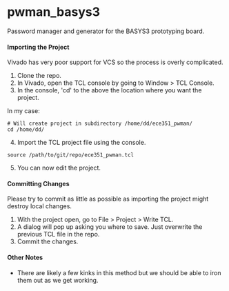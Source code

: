 # pwman_basys3
Password manager and generator for the BASYS3 prototyping board.

#### Importing the Project
Vivado has very poor support for VCS so the process is overly complicated.

1. Clone the repo.
2. In Vivado, open the TCL console by going to Window > TCL Console.
3. In the console, 'cd' to the above the location where you want the project.

In my case:
```
# Will create project in subdirectory /home/dd/ece351_pwman/
cd /home/dd/
```

4. Import the TCL project file using the console.

```
source /path/to/git/repo/ece351_pwman.tcl
```

5. You can now edit the project.

#### Committing Changes
Please try to commit as little as possible as importing the project might destroy local changes.

1. With the project open, go to File > Project > Write TCL.
2. A dialog will pop up asking you where to save. Just overwrite the previous TCL file in the repo.
3. Commit the changes.

#### Other Notes
- There are likely a few kinks in this method but we should be able to iron them out as we get working.
